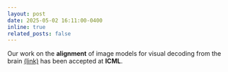 ```yaml
---
layout: post
date: 2025-05-02 16:11:00-0400
inline: true
related_posts: false
---
```


Our work on the **alignment** of image models for visual decoding from the brain <a href="https://arxiv.org/abs/2502.03081/">(link)</a> has been accepted at **ICML**.